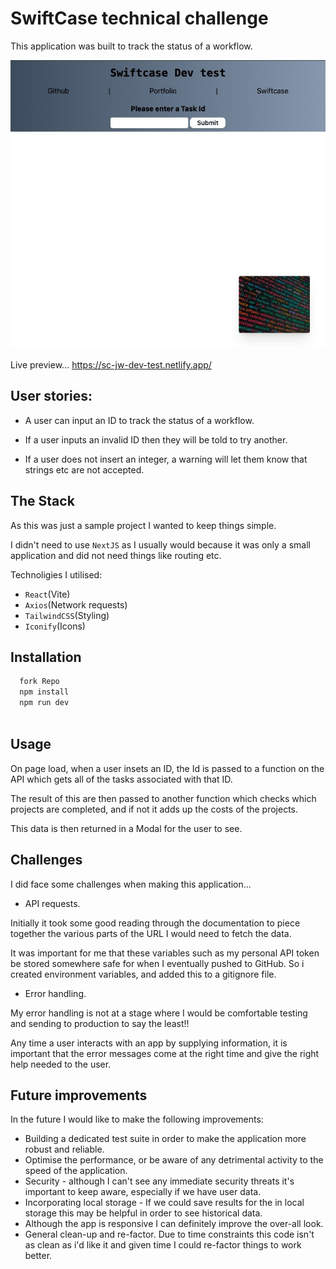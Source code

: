 
# SwiftCase technical challenge

This application was built to 
track the status of a workflow. 

![App Screenshot](https://github.com/johnnywalker-git/sc-dev-test/blob/main/readMe-images/app-screenshot.jpg?raw=true)

Live preview...
https://sc-jw-dev-test.netlify.app/










## User stories:

- A user can input an ID to track the status of a workflow.

- If a user inputs an invalid ID then they will be told to try another.

- If a user does not insert an integer, a warning will let them know that strings etc are not accepted.


## The Stack

As this was just a sample project I wanted to keep things simple. 

I didn't need to use `NextJS` as I usually would because it was only a small application and did not need things like routing etc.

Technoligies I utilised:
- `React`(Vite)
- `Axios`(Network requests)
- `TailwindCSS`(Styling)
- `Iconify`(Icons)




## Installation


```bash
  fork Repo
  npm install 
  npm run dev
  
```
    
## Usage

On page load, when a user insets an ID, the Id is passed to a function on the API which gets all of the tasks associated with that ID.

The result of this are then passed to another function which checks which projects are completed, and if not it adds up the costs of the projects.

This data is then returned in a Modal for the user to see.


## Challenges

I did face some challenges when making this application...

- API requests.

Initially it took some good reading through the documentation to piece together the various parts of the URL I would need to fetch the data.

It was important for me that these variables such as my personal API token be stored somewhere safe for when I eventually pushed to GitHub. So i created environment variables, and added this to a gitignore file.

- Error handling.

My error handling is not at a stage where I would be comfortable testing and sending to production to say the least!! 

Any time a user interacts with an app by supplying information, it is important that the error messages come at the right time and give the right help needed to the user.





## Future improvements

In the future I would like to make the following improvements:

- Building a dedicated test suite in order to make the application more robust and reliable.
- Optimise the performance, or be aware of any detrimental activity to the speed of the application.
- Security - although I can't see any immediate security threats it's important to keep aware, especially if we have user data.
- Incorporating local storage - If we could save results for the in local storage this may be helpful in order to see historical data.
- Although the app is responsive I can definitely improve the over-all look.
- General clean-up and re-factor. Due to time constraints this code isn't as clean as i'd like it and given time I could re-factor things to work better.